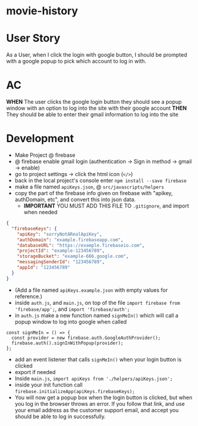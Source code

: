 # movie-history

# User Story
As a User, when I click the login with google button, I should be prompted with a google popup to pick which account to log in with.
# AC
**WHEN** The user clicks the google login button they should see a popup window with an option to log into the site with their google account
**THEN** They should be able to enter their gmail information to log into the site
# Development
* Make Project @ firebase
* @ firebase enable gmail login (authentication -> Sign in method -> gmail -> enable)
* go to project settings -> click the html icon (`</>`)
* back in the local project's console enter `npm install --save firebase`
* make a file named `apiKeys.json`, @ `src/javascripts/helpers`
* copy the part of the firebase info given on firebase with "apikey, authDomain, etc", and convert this into json data.
    * **IMPORTANT** YOU MUST ADD THIS FILE TO `.gitignore`, and import when needed
``` JSON
{
  "firebaseKeys": {
    "apiKey": "sorryNotARealApiKey",
    "authDomain": "example.firebaseapp.com",
    "databaseURL": "https://example.firebaseio.com",
    "projectId": "example-123456789",
    "storageBucket": "example-666.google.com",
    "messagingSenderId": "123456789",
    "appId": "123456789"
  }
}
```
* (Add a file named `apiKeys.example.json` with empty values for reference.)
* inside `auth.js`, and `main.js`, on top of the file `import firebase from 'firebase/app';`, and `import 'firebase/auth';`
* in `auth.js` make a new function named `signMeIn()` which will call a popup window to log into google when called
```
const signMeIn = () => {
  const provider = new firebase.auth.GoogleAuthProvider();
  firebase.auth().signInWithPopup(provider);
};
```
* add an event listener that calls `signMeIn()`  when your login button is clicked
* export if needed
* Inside `main.js`,  `import apiKeys from './helpers/apiKeys.json';`
* inside your init function call `firebase.initializeApp(apiKeys.firebaseKeys);`
* You will now get a popup box when the login button is clicked, but when you log in the browser throws an error. If you follow that link, and use your email address as the customer support email, and accept you should be able to log in successfully.